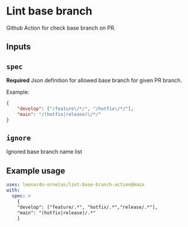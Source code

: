 # Lint base branch

Github Action for check base branch on PR.

## Inputs

## `spec`

**Required** Json definition for allowed base branch for given PR branch.

Example:
```json
{
    "develop": ["/feature\/*/", "/hotfix\/*/"],
    "main": "/(hotfix|release)\/*/"
}
```

## `ignore`

Ignored base branch name list

## Example usage

```yaml
uses: leonardo-ornelas/lint-base-branch-action@main
with:
  spec: >
    {
    "develop": ["feature/.*", "hotfix/.*","release/.*"],
    "main": "(hotfix|release)/.*"
    }
```